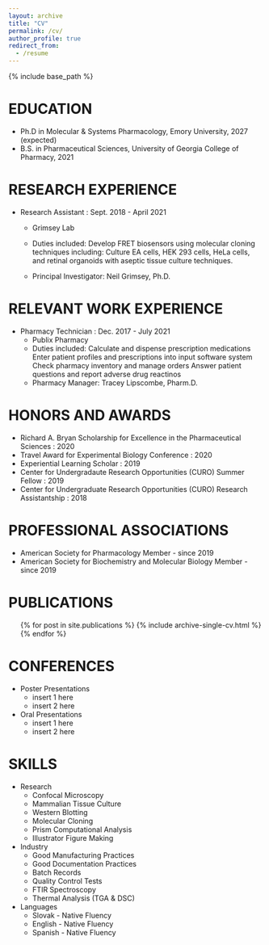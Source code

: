 ```yaml
---
layout: archive
title: "CV"
permalink: /cv/
author_profile: true
redirect_from:
  - /resume
---
```


{% include base_path %}

EDUCATION
======
* Ph.D in Molecular & Systems Pharmacology, Emory University, 2027 (expected)
* B.S. in Pharmaceutical Sciences, University of Georgia College of Pharmacy, 2021

RESEARCH EXPERIENCE
======
* Research Assistant : Sept. 2018 - April 2021 
  * Grimsey Lab
  * Duties included:
       Develop FRET biosensors using molecular cloning techniques including:
       Culture EA cells, HEK 293 cells, HeLa cells, and retinal organoids with aseptic tissue culture techniques.   
       
  * Principal Investigator: Neil Grimsey, Ph.D.

RELEVANT WORK EXPERIENCE
======
* Pharmacy Technician : Dec. 2017 - July 2021
  * Publix Pharmacy
  * Duties included: 
      Calculate and dispense prescription medications
      Enter patient profiles and prescriptions into input software system
      Check pharmacy inventory and manage orders
      Answer patient questions and report adverse drug reactinos
  * Pharmacy Manager: Tracey Lipscombe, Pharm.D.
  
HONORS AND AWARDS
======
* Richard A. Bryan Scholarship for Excellence in the Pharmaceutical Sciences : 2020
* Travel Award for Experimental Biology Conference : 2020
* Experiential Learning Scholar : 2019
* Center for Undergradaute Research Opportunities (CURO) Summer Fellow : 2019
* Center for Undergraduate Research Opportunities (CURO) Research Assistantship : 2018
 
PROFESSIONAL ASSOCIATIONS
======
* American Society for Pharmacology Member - since 2019
* American Society for Biochemistry and Molecular Biology Member - since 2019

PUBLICATIONS
======
  <ul>{% for post in site.publications %}
    {% include archive-single-cv.html %}
  {% endfor %}</ul>
  
CONFERENCES
======
* Poster Presentations
  * insert 1 here
  * insert 2 here
* Oral Presentations
  * insert 1 here
  * insert 2 here
  
SKILLS
======
* Research
  * Confocal Microscopy
  * Mammalian Tissue Culture
  * Western Blotting
  * Molecular Cloning
  * Prism Computational Analysis
  * Illustrator Figure Making
* Industry
  * Good Manufacturing Practices
  * Good Documentation Practices
  * Batch Records
  * Quality Control Tests
  * FTIR Spectroscopy
  * Thermal Analysis (TGA & DSC)
* Languages
  * Slovak - Native Fluency
  * English - Native Fluency
  * Spanish - Native Fluency
